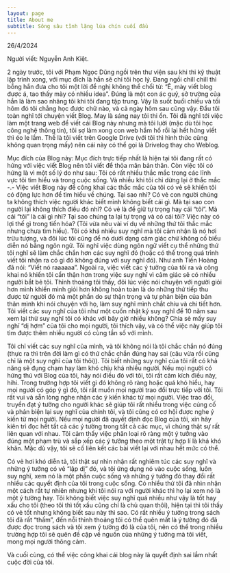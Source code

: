 ```yaml
---
layout: page
title: About me
subtitle: Sông sâu tĩnh lặng lúa chín cuối đầu
---
```


26/4/2024

Người viết: Nguyễn Anh Kiệt.

2 ngày trước, tôi với Phạm Ngọc Dũng ngồi trên thư viện sau khi thi kỹ thuật lập trình xong, với mục đích là hắn sẽ chỉ tôi học lý. Đang ngồi chill chill thì bỗng hắn đưa cho tôi một lời đề nghị không thể chối từ: “Ê, mày viết blog được á, tao thấy mày có nhiều idea”. Đúng là một con ác quỷ, sở trường của hắn là làm sao nhãng tôi khi tôi đang tập trung. Vậy là suốt buổi chiều và tối hôm đó tôi chẳng học được chữ nào, và cả ngày hôm sau cũng vậy. Đầu tôi toàn nghĩ tới chuyện viết Blog. May là sáng nay tôi thi ổn. Tôi đã nghĩ tới việc làm một trang web để viết cái Blog này nhưng mà tôi lười (mặc dù tôi học công nghệ thông tin), tôi sợ làm xong con web hầm hố rồi lại hết hứng viết thì éo le lắm. Thế là tôi viết trên Google Drive (với tôi thì hình thức cũng không quan trọng mấy) nên cái này có thể gọi là Drivelog thay cho Weblog.

Mục đích của Blog này: Mục đích trực tiếp nhất là hiện tại tôi đang rất có hứng với việc viết Blog nên tôi viết để thỏa mãn bản thân. Còn việc tôi có hứng là vì một số lý do như sau:
Tôi có rất nhiều thắc mắc trong các lĩnh vực tôi tìm hiểu và trong cuộc sống. Và nhiều khi tôi chỉ dừng lại ở thắc mắc -.- Việc viết Blog này để công khai các thắc mắc của tôi có vẻ sẽ khiến tôi có động lực hơn để tìm hiểu về chúng. Tại sao nhỉ? Có vẻ con người chúng ta không thích việc người khác biết mình không biết cái gì. Mà tại sao con người lại không thích điều đó nhỉ? Có vẻ là để giữ tự trọng hay cái “tôi”. Mà cái “tôi” là cái gì nhỉ? Tại sao chúng ta lại tự trọng và có cái tôi? Việc này có lợi thế gì trong tiến hóa? (Tôi vừa nêu vài ví dụ về những thứ tôi thắc mắc nhưng chưa tìm hiểu).
Tôi có khá nhiều suy nghĩ mà tôi cảm nhận là nó hơi trừu tượng, và đôi lúc tôi cũng để nó dưới dạng cảm giác chứ không cố biểu diễn nó bằng ngôn ngữ. Tôi nghĩ việc dùng ngôn ngữ viết cụ thể những thứ tôi nghĩ sẽ làm chắc chắn hơn các suy nghĩ đó (hoặc có thể trong quá trình viết tôi nhận ra có gì đó không đúng với suy nghĩ đó). Như anh Tiến Hoàng đã nói: “Viết nó raaaaaa”. Ngoài ra, việc viết các ý tưởng của tôi ra và công khai nó khiến tôi cẩn thận hơn trong việc suy nghĩ vì cảm giác sẽ có nhiều người bắt bẻ tôi. Thỉnh thoảng tôi thấy, đôi lúc việc nói chuyện với người giỏi hơn mình khiến mình giỏi hơn không hoàn toàn là do những thứ tiếp thu được từ người đó mà một phần do sự thận trọng và tự phản biện của bản thân mình khi nói chuyện với họ, làm suy nghĩ mình chắt chiu và chi tiết hơn.
Tôi viết các suy nghĩ của tôi như một cuốn nhật ký suy nghĩ để 10 năm sau xem lại thử suy nghĩ tôi có khác với bây giờ nhiều không?
Chia sẻ mấy suy nghĩ “dị hợm” của tôi cho mọi người, tôi thích vậy, và có thể việc này giúp tôi tìm được thêm nhiều người có cùng tần số với mình.

Tôi chỉ viết các suy nghĩ của mình, và tôi không nói là tôi chắc chắn nó đúng (thực ra thì trên đời làm gì có thứ chắc chắn đúng hay sai (câu vừa rồi cũng chỉ là một suy nghĩ của tôi thôi)). Tôi biết những suy nghĩ của tôi rất có khả năng sẽ đụng chạm hay làm khó chịu khá nhiều người. Nếu mọi người có hứng thú với Blog của tôi, hãy nói điều đó với tôi, tôi rất cảm kích điều này, hihi. Trong trường hợp tôi viết gì đó không rõ ràng hoặc quá khó hiểu, hay mọi người có góp ý gì đó, tôi rất muốn mọi người trao đổi trực tiếp với tôi. Tôi rất vui và sẵn lòng nghe nhận các ý kiến khác từ mọi người. Việc trao đổi, truyền đạt ý tưởng cho người khác sẽ giúp tôi rất nhiều trong việc củng cố và phản biện lại suy nghĩ của chính tôi, và tôi cũng có cơ hội được nghe ý kiến từ mọi người. Nếu mọi người đã quyết định đọc Blog của tôi, xin hãy kiên trì đọc hết tất cả các ý tưởng trong tất cả các mục, vì chúng thật sự rất liên quan với nhau. Tôi cảm thấy việc phân loại rõ ràng một ý tưởng vào đúng một phạm trù và sắp xếp các ý tưởng theo một trật tự hợp lí là khá khó khăn. Mặc dù vậy, tôi sẽ cố liên kết các bài viết lại với nhau hết mức có thể.

Có vẻ hơi khó diễn tả, tôi thật sự nhìn nhận rất nghiêm túc các suy nghĩ và những ý tưởng có vẻ “lập dị” đó, và tôi ứng dụng nó vào cuộc sống, luôn suy nghĩ, xem nó là một phần cuộc sống và những ý tưởng đó thay đổi rất nhiều các quyết định của tôi trong cuộc sống. Có nhiều thứ tôi đã nhìn nhận một cách rất tự nhiên nhưng khi tôi nói ra với người khác thì họ lại xem nó là một ý tưởng hay. Tôi không biết việc suy nghĩ quá nhiều như vậy là tốt hay xấu cho tôi (theo tôi thì tốt xấu cũng chỉ là chủ quan thôi), hiện tại thì tôi thấy có vẻ tốt nhưng không biết sau này thì sao. Có rất nhiều ý tưởng trong sách tôi đã rất “thấm”, đến nỗi thỉnh thoảng tôi có thể quên mất là ý tưởng đó đã được đọc trong sách và tôi xem ý tưởng đó là của tôi, nên có thể trong nhiều trường hợp tôi sẽ quên đề cập về nguồn của những ý tưởng mà tôi viết, mong mọi người thông cảm.

Và cuối cùng, có thể việc công khai cái blog này là quyết định sai lầm nhất cuộc đời của tôi.

